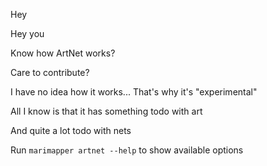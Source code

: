 Hey

Hey you

Know how ArtNet works?

Care to contribute?

I have no idea how it works... That's why it's "experimental"

All I know is that it has something todo with art

And quite a lot todo with nets

Run `marimapper artnet --help` to show available options